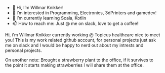 - 👋 Hi, I’m Willmar Knikker!
- 👀 I’m interested in Programming, Electronics, 3dPrinters and gamedev!
- 🌱 I’m currently learning Scala, Kotlin
- 📫 How to reach me: Just @ me on slack, love to get a coffee!

Hi, i'm Willmar Knikker currently working @ Topicus healthcare nice to meet you!
This is my work related github account, for personal projects just ask me on slack
and I would be happy to nerd out about my intrests and personal projects.

On another note: 
Brought a strawberry plant to the office, if it survives to the point it starts making
strawberries I will share them at the office.

<!---
WM-Knikker/WM-Knikker is a ✨ special ✨ repository because its `README.md` (this file) appears on your GitHub profile.
You can click the Preview link to take a look at your changes.
--->
